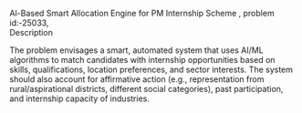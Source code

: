 Al-Based Smart Allocation Engine for PM Internship Scheme , problem id:-25033,  
Description

The problem envisages a smart, automated system that uses AI/ML algorithms to match candidates with internship opportunities based on skills, qualifications, location preferences, and sector interests. The system should also account for affirmative action (e.g., representation from rural/aspirational districts, different social categories), past participation, and internship capacity of industries.
